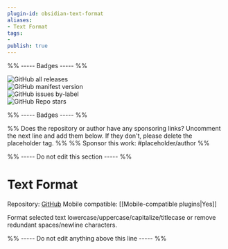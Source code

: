 ```yaml
---
plugin-id: obsidian-text-format
aliases:
- Text Format
tags: 
- 
publish: true
---
```


%% ----- Badges ----- %%

![GitHub all releases](https://img.shields.io/github/downloads/Benature/obsidian-text-format/total?color=573E7A&logo=github&style=for-the-badge)   
![GitHub manifest version](https://img.shields.io/github/manifest-json/v/Benature/obsidian-text-format?color=573E7A&logo=github&style=for-the-badge)   
![GitHub issues by-label](https://img.shields.io/github/issues/Benature/obsidian-text-format/help%20wanted?color=573E7A&logo=github&style=for-the-badge)   
![GitHub Repo stars](https://img.shields.io/github/stars/Benature/obsidian-text-format?color=573E7A&logo=github&style=for-the-badge)

%% ----- Badges ----- %%

%% Does the repository or author have any sponsoring links? Uncomment the next line and add them below. If they don't, please delete the placeholder tag. %%
%% Sponsor this work: #placeholder/author %%

%% ----- Do not edit this section ----- %%

# Text Format

Repository: [GitHub](https://github.com/Benature/obsidian-text-format)
Mobile compatible: [[Mobile-compatible plugins|Yes]]

Format selected text lowercase/uppercase/capitalize/titlecase or remove redundant spaces/newline characters.

%% ----- Do not edit anything above this line ----- %% 

